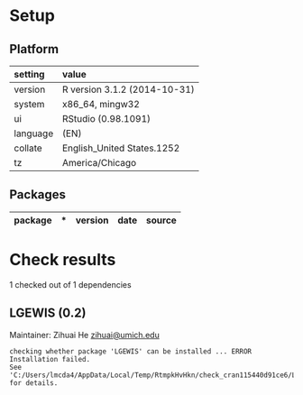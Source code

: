 # Setup

## Platform

|setting  |value                        |
|:--------|:----------------------------|
|version  |R version 3.1.2 (2014-10-31) |
|system   |x86_64, mingw32              |
|ui       |RStudio (0.98.1091)          |
|language |(EN)                         |
|collate  |English_United States.1252   |
|tz       |America/Chicago              |

## Packages

|package |*  |version |date |source |
|:-------|:--|:-------|:----|:------|

# Check results
1 checked out of 1 dependencies 

## LGEWIS (0.2)
Maintainer: Zihuai He <zihuai@umich.edu>

```
checking whether package 'LGEWIS' can be installed ... ERROR
Installation failed.
See 'C:/Users/lmcda4/AppData/Local/Temp/RtmpkHvHkn/check_cran115440d91ce6/LGEWIS.Rcheck/00install.out' for details.
```

